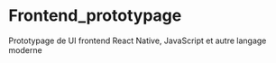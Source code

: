 # Frontend_prototypage
Prototypage de UI frontend React Native, JavaScript et autre langage moderne

